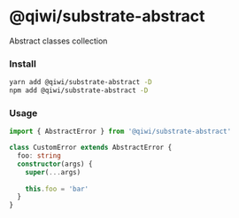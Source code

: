 # @qiwi/substrate-abstract
Abstract classes collection

### Install
```bash
yarn add @qiwi/substrate-abstract -D
npm add @qiwi/substrate-abstract -D
```

### Usage
```typescript
import { AbstractError } from '@qiwi/substrate-abstract'

class CustomError extends AbstractError {
  foo: string
  constructor(args) {
    super(...args)
    
    this.foo = 'bar'
  }
}
```
